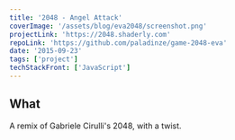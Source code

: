 ```yaml
---
title: '2048 - Angel Attack'
coverImage: '/assets/blog/eva2048/screenshot.png'
projectLink: 'https://2048.shaderly.com'
repoLink: 'https://github.com/paladinze/game-2048-eva'
date: '2015-09-23'
tags: ['project']
techStackFront: ['JavaScript']
---
```


## What

A remix of Gabriele Cirulli's 2048, with a twist.

